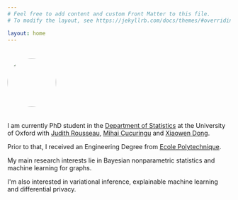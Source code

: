```yaml
---
# Feel free to add content and custom Front Matter to this file.
# To modify the layout, see https://jekyllrb.com/docs/themes/#overriding-theme-defaults

layout: home
---
```


<img src="../images/IMG_20210630_085720.jpg" class="pull-left" style="margin:20px
          20px 20px 0; height:110px; width:110px; border-radius:100%"/>

I am currently PhD student in the [Department of Statistics](http://www.stats.ox.ac.uk/) at the University of Oxford with [Judith Rousseau](http://www.stats.ox.ac.uk/~rousseau/), [Mihai Cucuringu](http://www.stats.ox.ac.uk/~cucuringu) and [Xiaowen Dong](https://web.media.mit.edu/~xdong/).
        
Prior to that, I received an Engineering Degree from [Ecole Polytechnique](https://www.polytechnique.edu/). 
  
My main research interests lie in Bayesian nonparametric statistics and machine learning for graphs.
  
I'm also interested in variational inference, explainable machine learning and differential privacy.

